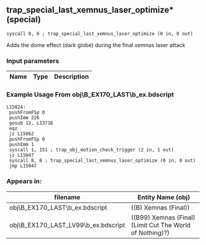 ## trap_special_last_xemnus_laser_optimize* (special)

`syscall 8, 6 ; trap_special_last_xemnus_laser_optimize (0 in, 0 out)`

Adds the dome effect (dark globe) during the final xemnas laser attack

### Input parameters
| Name | Type | Description
|------|------|------------


### Example Usage From obj\B_EX170_LAST\b_ex.bdscript
```plaintext
L15024:
 pushFromFSp 0
 pushImm 226
 gosub 12, L13716
 eqz 
 jz L15062
 pushFromFSp 0
 pushImm 1
 syscall 1, 151 ; trap_obj_motion_check_trigger (2 in, 1 out)
 jz L15047
 syscall 8, 6 ; trap_special_last_xemnus_laser_optimize (0 in, 0 out)
 jmp L15047
```


### Appears in:
| filename | Entity Name (obj)
|----------|-------------
| obj\B_EX170_LAST\b_ex.bdscript       | ((B) Xemnas (Final))          
| obj\B_EX170_LAST_LV99\b_ex.bdscript       | ((B99) Xemnas (Final) (Limit Cut The World of Nothing)?)          



